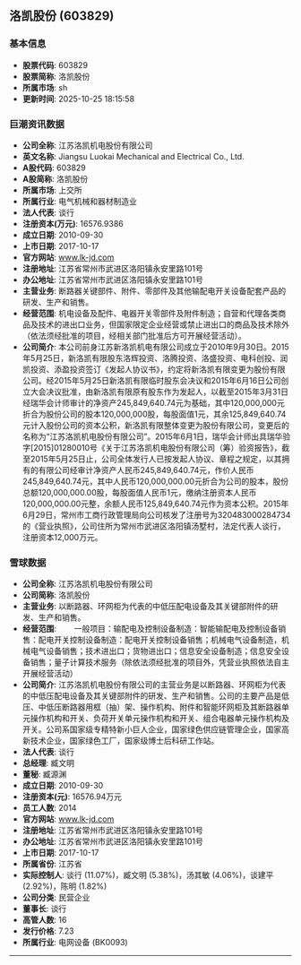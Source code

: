 ## 洛凯股份 (603829)

### 基本信息

- **股票代码**: 603829
- **股票简称**: 洛凯股份
- **所属市场**: sh
- **更新时间**: 2025-10-25 18:15:58

### 巨潮资讯数据

- **公司全称**: 江苏洛凯机电股份有限公司
- **英文名称**: Jiangsu Luokai Mechanical and Electrical Co., Ltd.
- **A股代码**: 603829
- **A股简称**: 洛凯股份
- **所属市场**: 上交所
- **所属行业**: 电气机械和器材制造业
- **法人代表**: 谈行
- **注册资本(万元)**: 16576.9386
- **成立日期**: 2010-09-30
- **上市日期**: 2017-10-17
- **官方网站**: www.lk-jd.com
- **注册地址**: 江苏省常州市武进区洛阳镇永安里路101号
- **办公地址**: 江苏省常州市武进区洛阳镇永安里路101号
- **主营业务**: 断路器关键部件、附件、零部件及其他输配电开关设备配套产品的研发、生产和销售。
- **经营范围**: 机电设备及配件、电器开关零部件及附件制造；自营和代理各类商品及技术的进出口业务，但国家限定企业经营或禁止进出口的商品及技术除外（依法须经批准的项目，经相关部门批准后方可开展经营活动）。
- **公司简介**: 本公司前身江苏新洛凯机电有限公司成立于2010年9月30日。2015年5月25日，新洛凯有限股东洛辉投资、洛腾投资、洛盛投资、电科创投、润凯投资、添盈投资签订《发起人协议书》，约定将新洛凯有限变更为股份有限公司。经2015年5月25日新洛凯有限临时股东会决议和2015年6月16日公司创立大会决议批准，由新洛凯有限原有股东作为发起人，以截至2015年3月31日经瑞华会计师审计的净资产245,849,640.74元为基础，其中120,000,000元折合为股份公司的股本120,000,000股，每股面值1元，其余125,849,640.74元计入股份公司的资本公积，新洛凯有限整体变更为股份有限公司，变更后的名称为“江苏洛凯机电股份有限公司”。2015年6月1日，瑞华会计师出具瑞华验字[2015]01280010号《关于江苏洛凯机电股份有限公司（筹）验资报告》，截至2015年5月25日止，公司全体发行人已按发起人协议、章程之规定，以其拥有的有限公司经审计净资产人民币245,849,640.74元，作价人民币245,849,640.74元，其中人民币120,000,000.00元折合为公司的股本，股份总额120,000,000.00股，每股面值人民币1元，缴纳注册资本人民币120,000,000.00元整，余额人民币125,849,640.74元作为资本公积。2015年6月29日，常州市工商行政管理局向公司核发了注册号为320483000284734的《营业执照》，公司住所为常州市武进区洛阳镇汤墅村，法定代表人谈行，注册资本12,000万元。

### 雪球数据

- **公司全称**: 江苏洛凯机电股份有限公司
- **公司简称**: 洛凯股份
- **主营业务**: 以断路器、环网柜为代表的中低压配电设备及其关键部附件的研发、生产和销售。
- **经营范围**: 　　一般项目：输配电及控制设备制造：智能输配电及控制设备销售：配电开关控制设备制造：配电开关控制设备销售；机械电气设备制造，机械电气设备销售；技术进出口；货物进出口；信息安全设备制造；信息安全设备销售；量子计算技术服务（除依法须经批准的项目外，凭营业执照依法自主开展经营活动）
- **公司简介**: 江苏洛凯机电股份有限公司的主营业务是以断路器、环网柜为代表的中低压配电设备及其关键部附件的研发、生产和销售。公司的主要产品是低压、中低压断路器用框（抽）架、操作机构、附件和智能环网柜及其断路器单元操作机构和开关、负荷开关单元操作机构和开关、组合电器单元操作机构及开关。公司系国家级专精特新小巨人企业，国家绿色供应链管理企业，国家高新技术企业，国家绿色工厂，国家级博士后科研工作站。
- **法人代表**: 谈行
- **总经理**: 臧文明
- **董秘**: 臧源渊
- **成立日期**: 2010-09-30
- **注册资本(元)**: 16576.94万元
- **员工人数**: 2014
- **官方网站**: www.lk-jd.com
- **注册地址**: 江苏省常州市武进区洛阳镇永安里路101号
- **办公地址**: 江苏省常州市武进区洛阳镇永安里路101号
- **上市日期**: 2017-10-17
- **所属省份**: 江苏省
- **实际控制人**: 谈行 (11.07%)，臧文明 (5.38%)，汤其敏 (4.06%)，谈建平 (2.92%)，陈明 (1.82%)
- **公司分类**: 民营企业
- **董事长**: 谈行
- **高管人数**: 16
- **发行价格**: 7.23
- **所属行业**: 电网设备 (BK0093)

---